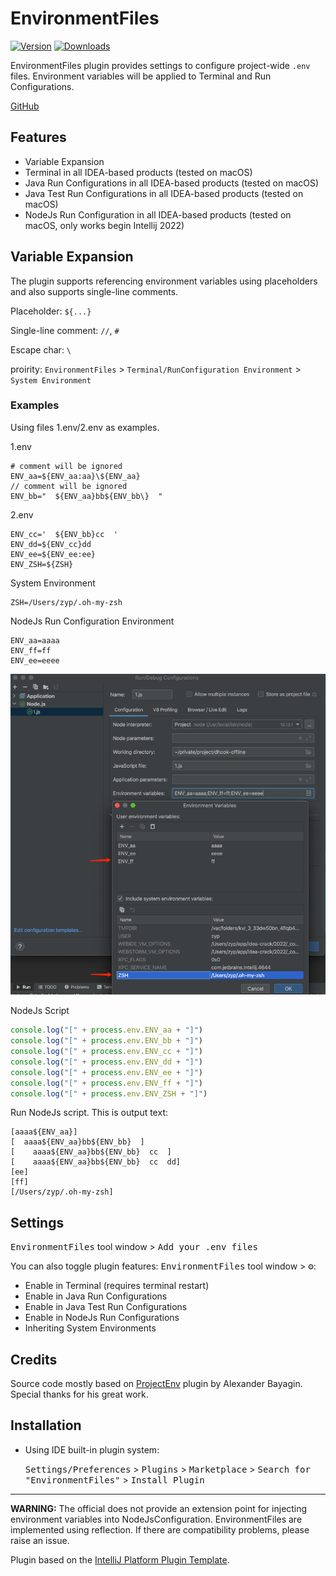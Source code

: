 # EnvironmentFiles


[![Version](https://img.shields.io/jetbrains/plugin/v/17044-projectenv.svg)](https://plugins.jetbrains.com/plugin/23829)
[![Downloads](https://img.shields.io/jetbrains/plugin/d/17044.svg)](https://plugins.jetbrains.com/plugin/23829)


<!-- Plugin description -->

EnvironmentFiles plugin provides settings to configure project-wide `.env` files.
Environment variables will be applied to Terminal and Run Configurations.


[GitHub](https://github.com/azbh111/EnvironmentFiles)

## Features
* Variable Expansion
* Terminal in all IDEA-based products (tested on macOS)
* Java Run Configurations in all IDEA-based products (tested on macOS)
* Java Test Run Configurations in all IDEA-based products (tested on macOS)
* NodeJs Run Configuration in all IDEA-based products (tested on macOS, only works begin Intellij 2022)

## Variable Expansion

The plugin supports referencing environment variables using placeholders and also supports single-line comments.

Placeholder: `${...}`

Single-line comment: `//`, `#`

Escape char: `\ `

proirity: `EnvironmentFiles` > `Terminal/RunConfiguration Environment` > `System Environment`


### Examples
Using files 1.env/2.env as examples.

1.env
```shell
# comment will be ignored
ENV_aa=${ENV_aa:aa}\${ENV_aa}
// comment will be ignored
ENV_bb="  ${ENV_aa}bb${ENV_bb\}  "
```

2.env
```shell
ENV_cc='  ${ENV_bb}cc  '
ENV_dd=${ENV_cc}dd
ENV_ee=${ENV_ee:ee}
ENV_ZSH=${ZSH}
```

System Environment
```shell
ZSH=/Users/zyp/.oh-my-zsh
```

NodeJs Run Configuration Environment
```shell
ENV_aa=aaaa
ENV_ff=ff
ENV_ee=eeee
```
![img.png](https://github.com/azbh111/EnvironmentFiles/blob/master/assets/img.png?raw=true)

NodeJs Script
```js
console.log("[" + process.env.ENV_aa + "]")
console.log("[" + process.env.ENV_bb + "]")
console.log("[" + process.env.ENV_cc + "]")
console.log("[" + process.env.ENV_dd + "]")
console.log("[" + process.env.ENV_ee + "]")
console.log("[" + process.env.ENV_ff + "]")
console.log("[" + process.env.ENV_ZSH + "]")
```


Run NodeJs script. This is output text:
```
[aaaa${ENV_aa}]
[  aaaa${ENV_aa}bb${ENV_bb}  ]
[    aaaa${ENV_aa}bb${ENV_bb}  cc  ]
[    aaaa${ENV_aa}bb${ENV_bb}  cc  dd]
[ee]
[ff]
[/Users/zyp/.oh-my-zsh]
```



## Settings
<kbd>EnvironmentFiles</kbd> tool window > <kbd>Add your .env files</kbd>

You can also toggle plugin features: <kbd>EnvironmentFiles</kbd> tool window > <kbd>⚙️</kbd>:
* Enable in Terminal (requires terminal restart)
* Enable in Java Run Configurations
* Enable in Java Test Run Configurations
* Enable in NodeJs Run Configurations
* Inheriting System Environments

## Credits
Source code mostly based on [ProjectEnv](https://github.com/BredoGen/ProjectEnv) plugin by Alexander Bayagin. Special thanks for his great work.
<!-- Plugin description end -->

## Installation

- Using IDE built-in plugin system:

  <kbd>Settings/Preferences</kbd> > <kbd>Plugins</kbd> > <kbd>Marketplace</kbd> > <kbd>Search for "EnvironmentFiles"</kbd> >
  <kbd>Install Plugin</kbd>

---
**WARNING:** The official does not provide an extension point for injecting environment variables into NodeJsConfiguration. EnvironmentFiles are implemented using reflection. If there are compatibility problems, please raise an issue.

Plugin based on the [IntelliJ Platform Plugin Template][template].

[template]: https://github.com/JetBrains/intellij-platform-plugin-template
